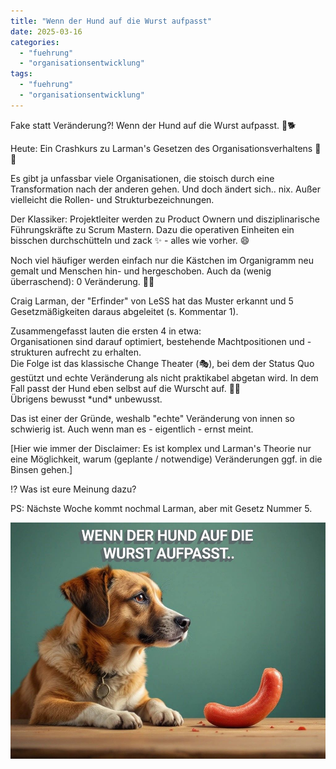 ```yaml
---
title: "Wenn der Hund auf die Wurst aufpasst"
date: 2025-03-16
categories: 
  - "fuehrung"
  - "organisationsentwicklung"
tags: 
  - "fuehrung"
  - "organisationsentwicklung"
---
```


Fake statt Veränderung?! Wenn der Hund auf die Wurst aufpasst. 🌭🐕  
  
Heute: Ein Crashkurs zu Larman's Gesetzen des Organisationsverhaltens 🧠🔛  
  
Es gibt ja unfassbar viele Organisationen, die stoisch durch eine Transformation nach der anderen gehen. Und doch ändert sich.. nix. Außer vielleicht die Rollen- und Strukturbezeichnungen.  
  
Der Klassiker: Projektleiter werden zu Product Ownern und disziplinarische Führungskräfte zu Scrum Mastern. Dazu die operativen Einheiten ein bisschen durchschütteln und zack ✨️ - alles wie vorher. 😄  
  
Noch viel häufiger werden einfach nur die Kästchen im Organigramm neu gemalt und Menschen hin- und hergeschoben. Auch da (wenig überraschend): 0 Veränderung. 🤷‍♂️  
  
Craig Larman, der "Erfinder" von LeSS hat das Muster erkannt und 5 Gesetzmäßigkeiten daraus abgeleitet (s. Kommentar 1).  
  
Zusammengefasst lauten die ersten 4 in etwa:  
Organisationen sind darauf optimiert, bestehende Machtpositionen und -strukturen aufrecht zu erhalten.  
Die Folge ist das klassische Change Theater (🎭), bei dem der Status Quo gestützt und echte Veränderung als nicht praktikabel abgetan wird. In dem Fall passt der Hund eben selbst auf die Wurscht auf. 🐶🌭  
Übrigens bewusst \*und\* unbewusst.  
  
Das ist einer der Gründe, weshalb "echte" Veränderung von innen so schwierig ist. Auch wenn man es - eigentlich - ernst meint.  
  
\[Hier wie immer der Disclaimer: Es ist komplex und Larman's Theorie nur eine Möglichkeit, warum (geplante / notwendige) Veränderungen ggf. in die Binsen gehen.\]  
  
⁉️ Was ist eure Meinung dazu?  
  
PS: Nächste Woche kommt nochmal Larman, aber mit Gesetz Nummer 5.

![](images/image-3.png)
